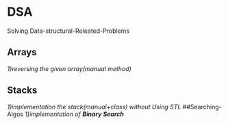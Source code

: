 # DSA
Solving Data-structural-Releated-Problems
## Arrays
*1)reversing the given array(manual method)*
## Stacks
*1)implementation the stack(manual+class) without Using STL*
##Searching-Algos
*1)implementation of **Binary Search***
